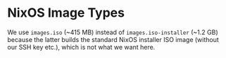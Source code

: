 # NixOS Image Types

We use `images.iso` (~415 MB) instead of `images.iso-installer` (~1.2 GB)
because the latter builds the standard NixOS installer ISO image (without our SSH key etc.),
which is not what we want here.
